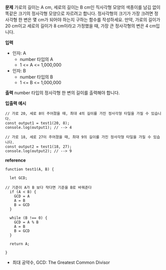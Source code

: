 **문제**
가로의 길이는 A cm, 세로의 길이는 B cm인 직사각형 모양의 색종이를 남김 없이 똑같은 크기의 정사각형 모양으로 자르려고 합니다. 정사각형의 크기가 가장 크려면 정사각형 한 변은 몇 cm가 되어야 하는지 구하는 함수를 작성하세요.
만약, 가로의 길이가 20 cm이고 세로의 길이가 8 cm이라고 가정했을 때, 가장 큰 정사각형의 변은 4 cm입니다.

**입력**

- 인자: A
  - number 타입의 A
  - 1 <= A <= 1,000,000
- 인자: B
  - number 타입의 B
  - 1 <= B <= 1,000,000

**출력**
number 타입의 정사각형 한 변의 길이를 출력해야 합니다.

**입출력 예시**

```
// 가로 20, 세로 8이 주어졌을 때, 최대 4의 길이를 가진 정사각형 타일을 가질 수 있습니다.
const output1 = test1(20, 8);
console.log(output1); // --> 4

// 가로 18, 세로 27이 주어졌을 때, 최대 9의 길이를 가진 정사각형 타일을 가질 수 있습니다.
const output2 = test1(18, 27);
console.log(output2); // --> 9
```

**reference**

```
function test1(A, B) {

  let GCD;

// 기준이 A가 B 보다 작다면 기준을 B로 바꿔준다
  if (A < B) {
    GCD = A
    A = B
    B = GCD
  }

  while (B !== 0) {
    GCD = A % B
    A = B
    B = GCD
  }

  return A;

}
```

- 최대 공약수, GCD: The Greatest Common Divisor
